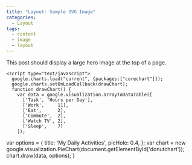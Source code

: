 ```yaml
---
title: "Layout: Sample SVG Image"
categories:
  - Layout
tags:
  - content
  - image
  - layout
---
```


This post should display a large hero image at the top of a page.
<script type="text/javascript" src="https://www.gstatic.com/charts/loader.js"></script>
    <script type="text/javascript">
      google.charts.load("current", {packages:["corechart"]});
      google.charts.setOnLoadCallback(drawChart);
      function drawChart() {
        var data = google.visualization.arrayToDataTable([
          ['Task', 'Hours per Day'],
          ['Work',     11],
          ['Eat',      2],
          ['Commute',  2],
          ['Watch TV', 2],
          ['Sleep',    7]
        ]);
var options = {
          title: 'My Daily Activities',
          pieHole: 0.4,
        };
var chart = new google.visualization.PieChart(document.getElementById('donutchart'));
        chart.draw(data, options);
      }
    </script>
  <body>
    <div id="donutchart" style="width: 900px; height: 500px;"></div>
  </body>
